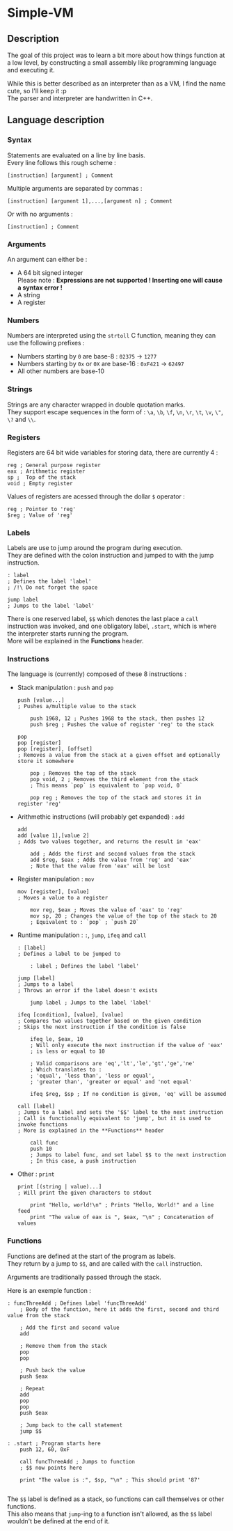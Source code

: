 # Simple-VM

## Description

The goal of this project was to learn a bit more about how things function at a low level, by constructing a small assembly like programming language and executing it.

While this is better described as an interpreter than as a VM, I find the name cute, so I'll keep it :p \
The parser and interpreter are handwritten in C++.

## Language description

### **Syntax**
Statements are evaluated on a line by line basis. \
Every line follows this rough scheme :
```assembly
[instruction] [argument] ; Comment
```
Multiple arguments are separated by commas :
```assembly
[instruction] [argument 1],...,[argument n] ; Comment
```
Or with no arguments :
```assembly
[instruction] ; Comment
```


### **Arguments**
An argument can either be :
-	A 64 bit signed integer \
	Please note : **Expressions are not supported ! Inserting one will cause a syntax error !**
-	A string
-	A register

### **Numbers**
Numbers are interpreted using the `strtoll` C function, meaning they can use the following prefixes :
-	Numbers starting by `0` are base-8 :
	`02375` &#8594; `1277`
-	Numbers starting by `0x` or `0X` are base-16 :
	`0xF421` &#8594; `62497`
-	All other numbers are base-10

### **Strings**
Strings are any character wrapped in double quotation marks. \
They support escape sequences in the form of : `\a`, `\b`, `\f`, `\n`, `\r`, `\t`, `\v`, `\"`, `\?` and `\\`.

### **Registers**
Registers are 64 bit wide variables for storing data, there are currently 4 :
```assembly
reg ; General purpose register
eax ; Arithmetic register
sp ;  Top of the stack
void ; Empty register
``` 
Values of registers are acessed through the dollar `$` operator :
```assembly
reg ; Pointer to 'reg'
$reg ; Value of 'reg'
```

### **Labels**
Labels are use to jump around the program during execution. \
They are defined with the colon instruction and jumped to with the jump instruction.
```assembly
: label
; Defines the label 'label'
; /!\ Do not forget the space

jump label
; Jumps to the label 'label'
```
There is one reserved label, `$$` which denotes the last place a `call` instruction was invoked, and one obligatory label, `.start`, which is where the interpreter starts running the program. \
More will be explained in the **Functions** header.

### **Instructions**

The language is (currently) composed of these 8 instructions :
-	Stack manipulation : `push` and `pop`
	```assembly
	push [value...]
	; Pushes a/multiple value to the stack
    
		push 1968, 12 ; Pushes 1968 to the stack, then pushes 12
		push $reg ; Pushes the value of register 'reg' to the stack
  
	pop
	pop [register]
	pop [register], [offset]
	; Removes a value from the stack at a given offset and optionally store it somewhere

		pop ; Removes the top of the stack
		pop void, 2 ; Removes the third element from the stack
		; This means `pop` is equivalent to `pop void, 0`
		
		pop reg ; Removes the top of the stack and stores it in register 'reg'
	```
-	Arithmethic instructions (will probably get expanded) : `add`
	```assembly
	add
	add [value 1],[value 2]
	; Adds two values together, and returns the result in 'eax'
    
		add ; Adds the first and second values from the stack
		add $reg, $eax ; Adds the value from 'reg' and 'eax'
		; Note that the value from 'eax' will be lost
	```
-	Register manipulation : `mov`
	```assembly
	mov [register], [value]
	; Moves a value to a register
    
		mov reg, $eax ; Moves the value of 'eax' to 'reg'
		mov sp, 20 ; Changes the value of the top of the stack to 20
		; Equivalent to : `pop` ; `push 20`
	```
-	Runtime manipulation : `:`, `jump`, `ifeq` and `call`
	```assembly
	: [label]
    ; Defines a label to be jumped to
    
    	: label ; Defines the label 'label'
    
	jump [label]
	; Jumps to a label
	; Throws an error if the label doesn't exists

		jump label ; Jumps to the label 'label'

	ifeq [condition], [value], [value]
	; Compares two values together based on the given condition
	; Skips the next instruction if the condition is false

		ifeq le, $eax, 10
		; Will only execute the next instruction if the value of 'eax'
		; is less or equal to 10

		; Valid comparisons are 'eq','lt','le','gt','ge','ne'
		; Which translates to : 
		; 'equal', 'less than', 'less or equal',
		; 'greater than', 'greater or equal' and 'not equal'
		
		ifeq $reg, $sp ; If no condition is given, 'eq' will be assumed
	
	call [label]
	; Jumps to a label and sets the '$$' label to the next instruction
	; Call is functionally equivalent to 'jump', but it is used to invoke functions
	; More is explained in the **Functions** header

		call func
		push 10
		; Jumps to label func, and set label $$ to the next instruction
		; In this case, a push instruction
	```
-	Other : `print`
	```assembly
	print [(string | value)...]
	; Will print the given characters to stdout
	
		print "Hello, world!\n" ; Prints "Hello, World!" and a line feed
		print "The value of eax is ", $eax, "\n" ; Concatenation of values
	```

### **Functions**
Functions are defined at the start of the program as labels. \
They return by a jump to `$$`, and are called with the `call` instruction.

Arguments are traditionally passed through the stack.

Here is an exemple function :

```assembly
: funcThreeAdd ; Defines label 'funcThreeAdd'
	; Body of the function, here it adds the first, second and third value from the stack
	
	; Add the first and second value
	add
	
	; Remove them from the stack
	pop
	pop
	
	; Push back the value
	push $eax
	
	; Repeat
	add
	pop
	pop
	push $eax
	
	; Jump back to the call statement
	jump $$

: .start ; Program starts here
	push 12, 60, 0xF
	
	call funcThreeAdd ; Jumps to function
	; $$ now points here
	
	print "The value is :", $sp, "\n" ; This should print '87'
	
```

The `$$` label is defined as a stack, so functions can call themselves or other functions. \
This also means that `jump`-ing to a function isn't allowed, as the `$$` label wouldn't be defined at the end of it.